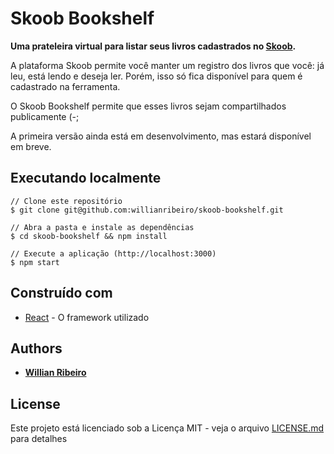 # Skoob Bookshelf

**Uma prateleira virtual para listar seus livros cadastrados no [Skoob](http://www.skoob.com.br).**

A plataforma Skoob permite você manter um registro dos livros que você: já leu, está lendo e deseja ler. Porém, isso só fica disponível para quem é cadastrado na ferramenta.

O Skoob Bookshelf permite que esses livros sejam compartilhados publicamente (-;

A primeira versão ainda está em desenvolvimento, mas estará disponível em breve.


## Executando localmente

```
// Clone este repositório
$ git clone git@github.com:willianribeiro/skoob-bookshelf.git

// Abra a pasta e instale as dependências
$ cd skoob-bookshelf && npm install

// Execute a aplicação (http://localhost:3000)
$ npm start

```

## Construído com

* [React](https://facebook.github.io/react) - O framework utilizado

## Authors

* **[Willian Ribeiro](https://github.com/willianribeiro)**

## License

Este projeto está licenciado sob a Licença MIT - veja o arquivo [LICENSE.md](LICENSE.md) para detalhes
